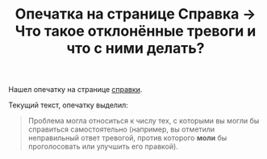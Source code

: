 ﻿---
title: "Опечатка на странице Справка -&gt; Что такое отклонённые тревоги и что с ними делать?"
se.owner.user_id: 192978
se.owner.display_name: "Bogdan"
se.owner.link: "https://ru.meta.stackoverflow.com/users/192978/bogdan"
se.link: "https://ru.meta.stackoverflow.com/questions/11244/%d0%9e%d0%bf%d0%b5%d1%87%d0%b0%d1%82%d0%ba%d0%b0-%d0%bd%d0%b0-%d1%81%d1%82%d1%80%d0%b0%d0%bd%d0%b8%d1%86%d0%b5-%d0%a1%d0%bf%d1%80%d0%b0%d0%b2%d0%ba%d0%b0-%d0%a7%d1%82%d0%be-%d1%82%d0%b0%d0%ba%d0%be%d0%b5-%d0%be%d1%82%d0%ba%d0%bb%d0%be%d0%bd%d1%91%d0%bd%d0%bd%d1%8b%d0%b5-%d1%82%d1%80%d0%b5%d0%b2%d0%be%d0%b3%d0%b8-%d0%b8-%d1%87%d1%82%d0%be-%d1%81-%d0%bd%d0%b8%d0%bc%d0%b8-%d0%b4%d0%b5%d0%bb%d0%b0%d1%82"
se.question_id: 11244
se.post_type: question
---
<p>Нашел опечатку на странице <a href="https://ru.stackoverflow.com/help/declined-flags">справки</a>.</p>
<p>Текущий текст, опечатку выделил:</p>
<blockquote>
<p>Проблема могла относиться к числу тех, с которыми вы могли бы справиться самостоятельно (например, вы отметили неправильный ответ тревогой, против которого <strong>моли</strong> бы проголосовать или улучшить его правкой).</p>
</blockquote>
